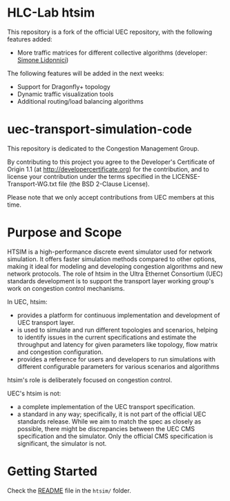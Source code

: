 # HLC-Lab htsim
This repository is a fork of the official UEC repository, with the following features added:
- More traffic matrices for different collective algorithms (developer: [Simone Lidonnici](https://github.com/SimoneLid))

The following features will be added in the next weeks:
- Support for Dragonfly+ topology
- Dynamic traffic visualization tools
- Additional routing/load balancing algorithms

# uec-transport-simulation-code

This repository is dedicated to the Congestion Management Group.

By contributing to this project you agree to the Developer's
Certificate of Origin 1.1 (at http://developercertificate.org) for the
contribution, and to license your contribution under the terms
specified in the LICENSE-Transport-WG.txt file (the BSD 2-Clause
License).

Please note that we only accept contributions from UEC members at this time.

# Purpose and Scope

HTSIM is a high-performance discrete event simulator used for network simulation. 
It offers faster simulation methods compared to other options, making it ideal for modeling and developing congestion algorithms and new network protocols.
The role of htsim in the Ultra Ethernet Consortium (UEC) standards development is to support the transport layer working group's work on congestion control mechanisms.

In UEC, htsim:

- provides a platform for continuous implementation and development of UEC transport layer.
- is used to simulate and run different topologies and scenarios, helping to identify issues in the current specifications and estimate the throughput and latency for given parameters like topology, flow matrix and congestion configuration.
- provides a reference for users and developers to run simulations with different configurable parameters for various scenarios and algorithms


htsim's role is deliberately focused on congestion control.

UEC's htsim is not:

- a complete implementation of the UEC transport specification.
- a standard in any way; specifically, it is not part of the official UEC standards release.
  While we aim to match the spec as closely as possible, there might be discrepancies between the UEC CMS specification and the simulator.
  Only the official CMS specification is significant, the simulator is not.


# Getting Started

Check the [README](htsim/README.md) file in the `htsim/` folder.
